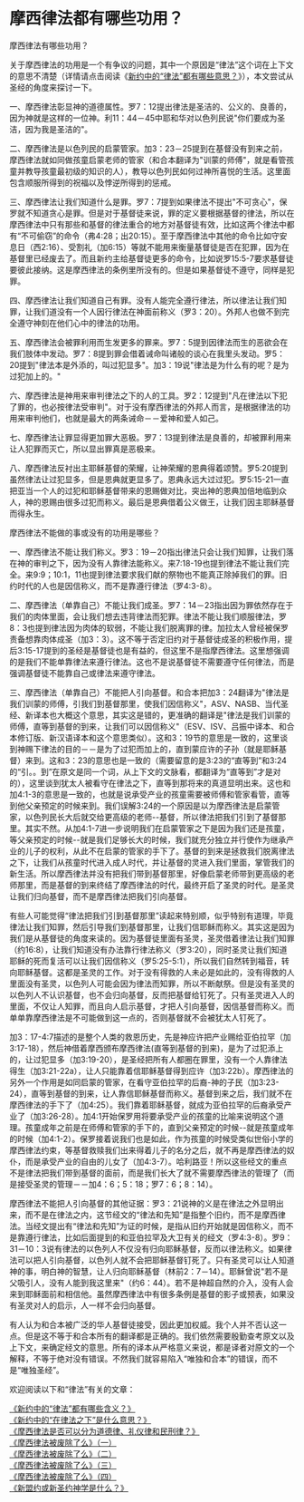 # 摩西律法都有哪些功用？



<p>摩西律法有哪些功用？</p>

<p>关于摩西律法的功用是一个有争议的问题，其中一个原因是“律法”这个词在上下文的意思不清楚（详情请点击阅读《<a href="/node/12683">新约中的“律法”都有哪些意思？</a>》），本文尝试从圣经的角度来探讨一下。</p>

<p>一、摩西律法彰显神的道德属性。罗7：12提出律法是圣洁的、公义的、良善的，因为神就是这样的一位神。利11：44－45中耶和华对以色列民说"你们要成为圣洁，因为我是圣洁的"。</p>

<p>二、摩西律法是以色列民的启蒙管家。加3：23－25提到在基督没有到来之前，摩西律法就如同做孩童启蒙老师的管家（和合本翻译为"训蒙的师傅"，就是看管孩童并教导孩童最初级的知识的人），教导以色列民如何过神所喜悦的生活。这里面包含顺服所得到的祝福以及悖逆所得到的惩戒。</p>

<p>三、摩西律法让我们知道什么是罪。罗7：7提到如果律法不提出"不可贪心"，保罗就不知道贪心是罪。但是对于基督徒来说，罪的定义要根据基督的律法，所以在摩西律法中只有那些和基督的律法重合的地方对基督徒有效，比如这两个律法中都有“不可偷窃”的命令（弗4:28；出20:15）。至于摩西律法中其他的命令比如守安息日（西2:16）、受割礼（加6:15）等就不能用来衡量基督徒是否在犯罪，因为在基督里已经废去了。而且新约主给基督徒更多的命令，比如说罗15:5-7要求基督徒要彼此接纳。这是摩西律法的条例里所没有的。但是如果基督徒不遵守，同样是犯罪。</p>

<p>四、摩西律法让我们知道自己有罪。没有人能完全遵行律法，所以律法让我们知罪，让我们道没有一个人因行律法在神面前称义（罗3：20）。外邦人也做不到完全遵守神刻在他们心中的律法的功用。</p>

<p>五、摩西律法会被罪利用而生发更多的罪来。罗7：5提到因律法而生的恶欲会在我们肢体中发动。罗7：8提到罪会借着诫命叫诸般的谈心在我里头发动。罗5：20提到"律法本是外添的，叫过犯显多"。加3：19说"律法是为什么有的呢？是为过犯加上的。"</p>

<p>六、摩西律法是神用来审判律法之下的人的工具。罗2：12提到"凡在律法以下犯了罪的，也必按律法受审判"。对于没有摩西律法的外邦人而言，是根据律法的功用来审判他们，也就是最大的两条诫命－－爱神和爱人如己。</p>

<p>七、摩西律法让罪显得更加罪大恶极。罗7：13提到律法是良善的，却被罪利用来让人犯罪而灭亡，所以显出罪真是恶极来。</p>

<p>八、摩西律法反衬出主耶稣基督的荣耀，让神荣耀的恩典得着颂赞。罗5:20提到虽然律法让过犯显多，但是恩典就更显多了。恩典永远大过过犯。罗5:15-21一直把亚当一个人的过犯和耶稣基督带来的恩赐做对比，突出神的恩典加倍地临到众人，神的恩赐由很多过犯而称义。最后是恩典借着公义做王，让我们因主耶稣基督而得永生。</p>

<p>摩西律法不能做的事或没有的功用是哪些？</p>

<p>一、摩西律法不能让我们称义。罗3：19－20指出律法只会让我们知罪，让我们落在神的审判之下，因为没有人靠律法能称义。来7:18-19也提到律法不能让我们完全。来9:9；10:1，11也提到律法要求我们献的祭物也不能真正除掉我们的罪。旧约时代的人也是因信称义，而不是靠遵行律法（罗4:3-8）。</p>

<p>二、摩西律法（单靠自己）不能让我们成圣。罗7：14－23指出因为罪依然存在于我们的肉体里面，会让我们想去违背律法而犯罪。律法不能让我们顺服律法，罗8：3也提到律法因为肉体的软弱，不能让我们脱离罪的律。加拉太人曾经被保罗责备想靠肉体成圣（加3：3）。这不等于否定旧约对于基督徒成圣的积极作用，提后3:15-17提到的圣经是基督徒也是有益的，但这里不是指摩西律法。这里想强调的是我们不能单靠律法来遵行律法。这也不是说基督徒不需要遵守任何律法，而是强调基督徒不能靠自己或律法来遵守律法。</p>

<p>三、摩西律法（单靠自己）不能把人引向基督。和合本把加3：24翻译为"律法是我们训蒙的师傅，引我们到基督那里，使我们因信称义"，ASV、NASB、当代圣经、新译本也大概这个意思，其实这是错的，更准确的翻译是"律法是我们训蒙的师傅，直等到基督的到来，让我们可以因信称义"（ESV、ISV、吕振中译本、和合本修订版、新汉语译本和这个意思类似）。这和3：19节的意思是一致的，这里谈到神赐下律法的目的－－是为了过犯而加上的，直到蒙应许的子孙（就是耶稣基督）来到。这和3：23的意思也是一致的（需要留意的是3:23的“直等到”和3:24的“引。。到”在原文是同一个词，从上下文的文脉看，都翻译为“直等到”才是对的），这里谈到犹太人被看守在律法之下，直等到那将来的真道显明出来。这也和加4:1-3的意思是一致的，也就是说承受产业的孩童需要被师傅和管家看管，直等到他父亲预定的时候来到。我们误解3:24的一个原因是以为摩西律法是启蒙管家，以色列民长大后就交给更高级的老师--基督，所以律法把我们引到了基督那里。其实不然。从加4:1-7进一步说明我们在启蒙管家之下是因为我们还是孩童，等父亲预定的时候--就是我们足够长大的时候，我们就充分独立并行使作为继承产业的儿子的权利，从此不在启蒙的管家的手下了。基督的到来是拯救我们脱离律法之下，让我们从孩童时代进入成人时代，并让基督的灵进入我们里面，掌管我们的新生活。所以摩西律法并没有把我们带到基督那里，好像启蒙老师带到更高级的老师那里，而是基督的到来终结了摩西律法的时代，最终开启了圣灵的时代。是圣灵让我们归向基督，而不是摩西律法把我们引向基督。</p>

<p>有些人可能觉得“律法把我们引到基督那里”读起来特别顺，似乎特别有道理，毕竟律法让我们知罪，然后引导我们到基督那里，让我们信耶稣而称义。其实这是因为我们是从基督徒的角度来读的。因为基督徒里面有圣灵，圣灵借着律法让我们知罪（约16:8），让我们知道没有办法靠行律法称义（罗3:20），同时圣灵让我们知道耶稣的死而复活可以让我们因信称义（罗5:25-5:1），所以我们自然转到福音，转向耶稣基督。这都是圣灵的工作。对于没有得救的人未必是如此的，没有得救的人里面没有圣灵，以色列人可能会因为律法而知罪，所以不断献祭。但是没有圣灵的以色列人不认识基督，也不会归向基督，反而把基督给钉死了。只有圣灵进入人的里面，不仅让人知罪，而且向人启示基督，才把人引向基督，因信基督而称义。而单单靠摩西律法是不可能做到这一点的，否则基督就不会被犹太人钉死了。</p>

<p>加3：17-4:7描述的是整个人类的救恩历史，先是神应许把产业赐给亚伯拉罕（加3:17-18），然后神借着摩西颁布摩西律法(直等到基督的到来)，是为了过犯添上的，让过犯显多（加3:19-20），是圣经把所有人都圈在罪里，没有一个人靠律法得生（加3:21-22a），让人只能靠着信耶稣基督得到应许（加3:22b）。摩西律法的另外一个作用是如同启蒙的管家，在看守亚伯拉罕的后裔-神的子民（加3:23-24），直等到基督的到来，让人靠信耶稣基督而称义。基督到来之后，我们就不在摩西律法的手下了（加4:25）。我们靠着耶稣基督，就成为亚伯拉罕的后裔承受产业了（加3:26-28）。加4:1开始保罗用将要承受产业的孩童的比喻来说明这个道理。孩童成年之前是在师傅和管家的手下的，直到父亲预定的时候--就是孩童成年的时候（加4:1-2）。保罗接着说我们也是如此，作为孩童的时候受类似世俗小学的摩西律法约束，等基督救赎我们出来得着儿子的名分之后，就不再是摩西律法的奴仆，而是承受产业的自由的儿女了（加4:3-7）。哈利路亚！所以这些经文的重点不是律法把我们带到基督的面前，而是我们长大了就不需要摩西律法的管理了（而是接受圣灵的管理－－加4：6；5：18；罗7：6；8：14）。</p>

<p>摩西律法不能把人引向基督的其他证据：罗3：21说神的义是在律法之外显明出来，而不是在律法之内，这节经文的“律法和先知”是指整个旧约，而不是摩西律法。当经文提出有“律法和先知”为证的时候，是指从旧约开始就是因信称义，而不是靠遵行律法，比如后面提到的和亚伯拉罕及大卫有关的经文（罗4:3-8）。罗9：31－10：3说有律法的以色列人不仅没有归向耶稣基督，反而以律法称义。如果律法可以把人引向基督，以色列人就不会把耶稣基督钉死了。只有圣灵可以让人知道神的事，明白神的智慧，让人归向耶稣基督（林前2：7－14）。耶稣曾说"若不是父吸引人，没有人能到我这里来"（约6：44）。若不是神超自然的介入，没有人会来到耶稣面前和相信他。虽然摩西律法中有很多条例是基督的影子或预表，如果没有圣灵对人的启示，人一样不会归向基督。</p>

<p>有人认为和合本被广泛的华人基督徒接受，因此更加权威。我个人并不否认这一点。但是这不等于和合本所有的翻译都是正确的。我们依然需要殷勤查考原文以及上下文，来确定经文的意思。所有的译本从严格意义来说，都是译者对原文的一个解释，不等于绝对没有错误。不然我们就容易陷入“唯独和合本”的错误，而不是“唯独圣经”。</p>

<p>欢迎阅读以下和“律法”有关的文章：</p>

<p><a href="/node/12683">《新约中的“律法”都有哪些含义？》</a><br />
<a href="/node/12684">《新约中的“在律法之下”是什么意思？》</a><br />
<a href="/node/12685">《摩西律法是否可以分为道德律、礼仪律和民刑律？》</a><br />
<a href="/node/12686">《摩西律法被废除了么》（一）</a><br />
<a href="/node/12687">《摩西律法被废除了么》（二）</a><br />
<a href="/node/12688">《摩西律法被废除了么》（三）</a><br />
<a href="/node/12689">《摩西律法被废除了么》（四）</a><br />
<a href="/node/12691">《新盟约或新圣约神学是什么？》</a></p>